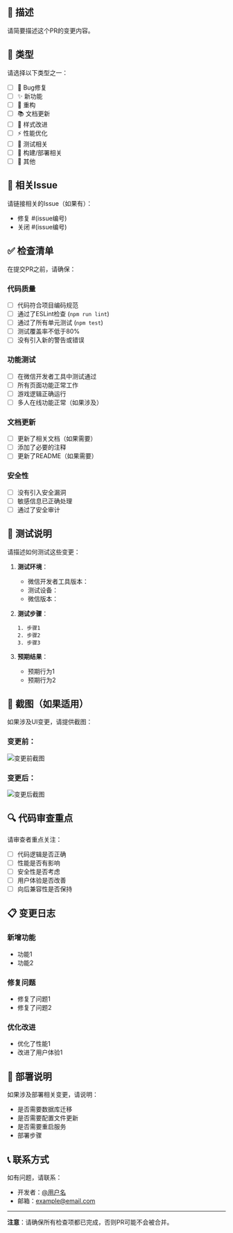 ## 📝 描述

请简要描述这个PR的变更内容。

## 🎯 类型

请选择以下类型之一：

- [ ] 🐛 Bug修复
- [ ] ✨ 新功能
- [ ] 🔧 重构
- [ ] 📚 文档更新
- [ ] 🎨 样式改进
- [ ] ⚡ 性能优化
- [ ] 🧪 测试相关
- [ ] 🔧 构建/部署相关
- [ ] 🚀 其他

## 🔗 相关Issue

请链接相关的Issue（如果有）：
- 修复 #(issue编号)
- 关闭 #(issue编号)

## ✅ 检查清单

在提交PR之前，请确保：

### 代码质量
- [ ] 代码符合项目编码规范
- [ ] 通过了ESLint检查 (`npm run lint`)
- [ ] 通过了所有单元测试 (`npm test`)
- [ ] 测试覆盖率不低于80%
- [ ] 没有引入新的警告或错误

### 功能测试
- [ ] 在微信开发者工具中测试通过
- [ ] 所有页面功能正常工作
- [ ] 游戏逻辑正确运行
- [ ] 多人在线功能正常（如果涉及）

### 文档更新
- [ ] 更新了相关文档（如果需要）
- [ ] 添加了必要的注释
- [ ] 更新了README（如果需要）

### 安全性
- [ ] 没有引入安全漏洞
- [ ] 敏感信息已正确处理
- [ ] 通过了安全审计

## 🧪 测试说明

请描述如何测试这些变更：

1. **测试环境**：
   - 微信开发者工具版本：
   - 测试设备：
   - 微信版本：

2. **测试步骤**：
   ```
   1. 步骤1
   2. 步骤2
   3. 步骤3
   ```

3. **预期结果**：
   - 预期行为1
   - 预期行为2

## 📸 截图（如果适用）

如果涉及UI变更，请提供截图：

### 变更前：
![变更前截图](截图URL)

### 变更后：
![变更后截图](截图URL)

## 🔍 代码审查重点

请审查者重点关注：

- [ ] 代码逻辑是否正确
- [ ] 性能是否有影响
- [ ] 安全性是否考虑
- [ ] 用户体验是否改善
- [ ] 向后兼容性是否保持

## 📋 变更日志

### 新增功能
- 功能1
- 功能2

### 修复问题
- 修复了问题1
- 修复了问题2

### 优化改进
- 优化了性能1
- 改进了用户体验1

## 🚀 部署说明

如果涉及部署相关变更，请说明：

- 是否需要数据库迁移
- 是否需要配置文件更新
- 是否需要重启服务
- 部署步骤

## 📞 联系方式

如有问题，请联系：
- 开发者：[@用户名](https://github.com/用户名)
- 邮箱：example@email.com

---

**注意**：请确保所有检查项都已完成，否则PR可能不会被合并。 